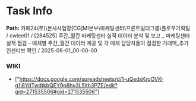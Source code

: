 # Task Info

**Path:** 카페24(주)\본사사업장\[CG]MI본부\마케팅센터\프론트빌더그룹\플로우기획팀 / cwlee01 / [284525] 주간_월간 마케팅센터 실적 데이터 분석 및 보고 _ 마케팅센터 실적 점검 - 매체별 주간_월간 데이터 제공 및 각 매체 담당자들이 점검한 거래액_추가인센티브 확인 / 2025-08-01_00-00-00

### WIKI
- ["https://docs.google.com/spreadsheets/d/1-uQedsKrqOVK-g1i8YdTwdtkbQEY9p8hv3L5lth3PZE/edit?gid=271535506#gid=271535506"]

